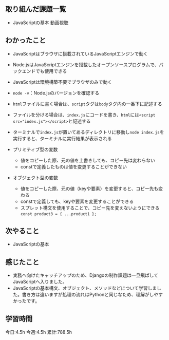 ## 取り組んだ課題一覧
- JavaScriptの基本 動画視聴
	
## わかったこと

- JavaScriptはブラウザに搭載されているJavaScriptエンジンで動く
- Node.jsはJavaScriptエンジンを搭載したオープンソースプログラムで、バックエンドでも使用できる
- JavaScriptは環境構築不要でブラウザのみで動く
- `node -v`：Node.jsのバージョンを確認する
- `html`ファイルに書く場合は、`script`タグは`body`タグ内の一番下に記述する
- ファイルを分ける場合は、`index.js`にコードを書き、`html`には`<script src="index.js"></script>`と記述する
- ターミナルで`index.js`が置いてあるディレクトリに移動し`node index.js`を実行すると、ターミナルに実行結果が表示される

- プリミティブ型の変数
	- 値をコピーした際、元の値を上書きしても、コピー先は変わらない
	- constで定義したものは値を変更することができない

- オブジェクト型の変数
	- 値をコピーした際、元の値（keyや要素）を変更すると、コピー先も変わる
	- constで定義しても、keyや要素を変更することができる
	- スプレット構文を使用することで、コピー先を変えないようにできる
	`const product3 = { ...product1 }; `


## 次やること
- JavaScriptの基本


## 感じたこと
- 実務へ向けたキャッチアップのため、Djangoの制作課題は一旦飛ばしてJavaScriptへ入りました。
- JavaScriptの基本構文、オブジェクト、メソッドなどについて学習しました。書き方は違いますが処理の流れはPythonと同じなため、理解がしやすかったです。


## 学習時間
今日:4.5h
今週:4.5h 
累計:788.5h